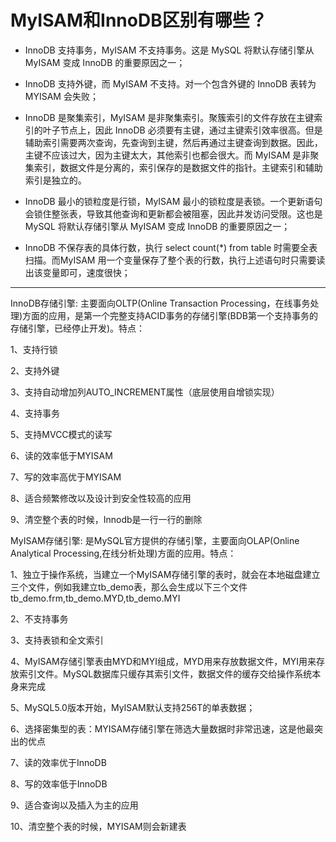 # MyISAM和InnoDB区别有哪些？

- InnoDB 支持事务，MyISAM 不支持事务。这是 MySQL 将默认存储引擎从 MyISAM 变成 InnoDB 的重要原因之一；
  
- InnoDB 支持外键，而 MyISAM 不支持。对一个包含外键的 InnoDB 表转为 MYISAM 会失败；
  
- InnoDB 是聚集索引，MyISAM 是非聚集索引。聚簇索引的文件存放在主键索引的叶子节点上，因此 InnoDB 必须要有主键，通过主键索引效率很高。但是辅助索引需要两次查询，先查询到主键，然后再通过主键查询到数据。因此，主键不应该过大，因为主键太大，其他索引也都会很大。而 MyISAM 是非聚集索引，数据文件是分离的，索引保存的是数据文件的指针。主键索引和辅助索引是独立的。
  
- InnoDB 最小的锁粒度是行锁，MyISAM 最小的锁粒度是表锁。一个更新语句会锁住整张表，导致其他查询和更新都会被阻塞，因此并发访问受限。这也是 MySQL 将默认存储引擎从 MyISAM 变成 InnoDB 的重要原因之一；
  
- InnoDB 不保存表的具体行数，执行 select count(*) from table 时需要全表扫描。而MyISAM 用一个变量保存了整个表的行数，执行上述语句时只需要读出该变量即可，速度很快；

****

InnoDB存储引擎: 主要面向OLTP(Online Transaction Processing，在线事务处理)方面的应用，是第一个完整支持ACID事务的存储引擎(BDB第一个支持事务的存储引擎，已经停止开发)。特点：

1、支持行锁

2、支持外键

3、支持自动增加列AUTO_INCREMENT属性（底层使用自增锁实现）

4、支持事务

5、支持MVCC模式的读写

6、读的效率低于MYISAM

7、写的效率高优于MYISAM

8、适合频繁修改以及设计到安全性较高的应用

9、清空整个表的时候，Innodb是一行一行的删除

MyISAM存储引擎: 是MySQL官方提供的存储引擎，主要面向OLAP(Online Analytical Processing,在线分析处理)方面的应用。特点：

1、独立于操作系统，当建立一个MyISAM存储引擎的表时，就会在本地磁盘建立三个文件，例如我建立tb_demo表，那么会生成以下三个文件tb_demo.frm,tb_demo.MYD,tb_demo.MYI

2、不支持事务

3、支持表锁和全文索引

4、MyISAM存储引擎表由MYD和MYI组成，MYD用来存放数据文件，MYI用来存放索引文件。MySQL数据库只缓存其索引文件，数据文件的缓存交给操作系统本身来完成

5、MySQL5.0版本开始，MyISAM默认支持256T的单表数据；

6、选择密集型的表：MYISAM存储引擎在筛选大量数据时非常迅速，这是他最突出的优点

7、读的效率优于InnoDB

8、写的效率低于InnoDB

9、适合查询以及插入为主的应用

10、清空整个表的时候，MYISAM则会新建表

